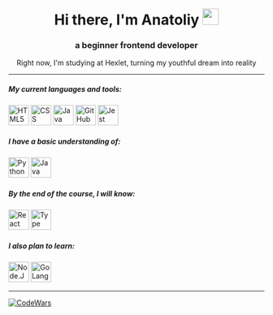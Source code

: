 <h1 align="center">Hi there, I'm Anatoliy
<img src="https://github.com/blackcater/blackcater/raw/main/images/Hi.gif" height="32"/></h1>
<h3 align="center">a beginner frontend developer</h3>
<p align="center">Right now, I'm studying at Hexlet, turning my youthful dream into reality</p>

---
<h5 align="left">My current languages and tools:</h5>
<div><img src="https://cdn.jsdelivr.net/gh/devicons/devicon/icons/html5/html5-original-wordmark.svg" height="40" alt="HTML5"/> <img src="https://cdn.jsdelivr.net/gh/devicons/devicon/icons/css3/css3-original-wordmark.svg" height="40" alt="CSS"/> <img src="https://cdn.jsdelivr.net/gh/devicons/devicon/icons/javascript/javascript-original.svg" height="40" alt="Java Script/> <img src="https://cdn.jsdelivr.net/gh/devicons/devicon/icons/git/git-original.svg" height="40" alt="GIT"/> <img src="https://cdn.jsdelivr.net/gh/devicons/devicon/icons/github/github-original-wordmark.svg" height="40" alt="GitHub"/> <img src="https://cdn.jsdelivr.net/gh/devicons/devicon/icons/jest/jest-plain.svg" height="40" alt="Jest"/></div>

<h5 align="left">I have a basic understanding of:</h5>
<div><img src="https://cdn.jsdelivr.net/gh/devicons/devicon/icons/python/python-original-wordmark.svg" height="40" alt="Python"/> <img src="https://cdn.jsdelivr.net/gh/devicons/devicon/icons/java/java-original-wordmark.svg" height="40" alt="Java"/></div>

<h5 align="left">By the end of the course, I will know:</h5>
<div><img src="https://cdn.jsdelivr.net/gh/devicons/devicon/icons/react/react-original-wordmark.svg" height="40" alt="React"/> <img src="https://cdn.jsdelivr.net/gh/devicons/devicon/icons/typescript/typescript-original.svg" height="40" alt="Type Script"/></div>

<h5 align="left" margin="">I also plan to learn:</h5>
<div><img src="https://cdn.jsdelivr.net/gh/devicons/devicon/icons/nodejs/nodejs-original-wordmark.svg" height="40" alt="Node.JS"/> <img src="https://cdn.jsdelivr.net/gh/devicons/devicon/icons/go/go-original-wordmark.svg" height="40" alt="GoLang"/></div>

---
[![CodeWars](https://www.codewars.com/users/Migg%20Rabbid/badges/small)](https://www.codewars.com/users/Migg%20Rabbid) 
